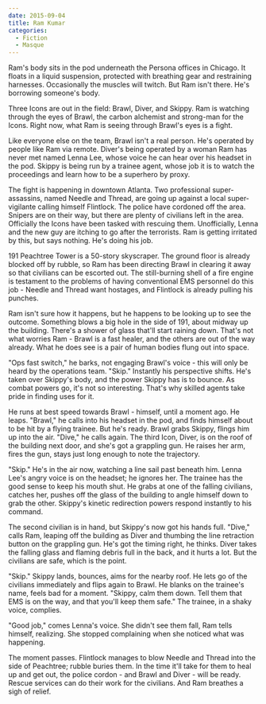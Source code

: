 ```yaml
---
date: 2015-09-04
title: Ram Kumar
categories:
  - Fiction
  - Masque
---
```


Ram's body sits in the pod underneath the Persona offices in Chicago. It floats in a liquid suspension, protected with breathing gear and restraining harnesses. Occasionally the muscles will twitch. But Ram isn't there. He's borrowing someone's body.

<!-- more -->

Three Icons are out in the field: Brawl, Diver, and Skippy. Ram is watching through the eyes of Brawl, the carbon alchemist and strong-man for the Icons.  Right now, what Ram is seeing through Brawl's eyes is a fight.

Like everyone else on the team, Brawl isn't a real person. He's operated by people like Ram via remote. Diver's being operated by a woman Ram has never met named Lenna Lee, whose voice he can hear over his headset in the pod.  Skippy is being run by a trainee agent, whose job it is to watch the proceedings and learn how to be a superhero by proxy.

The fight is happening in downtown Atlanta. Two professional super-assassins, named Needle and Thread, are going up against a local super-vigilante calling himself Flintlock. The police have cordoned off the area. Snipers are on their way, but there are plenty of civilians left in the area. Officially the Icons have been tasked with rescuing them. Unofficially, Lenna and the new guy are itching to go after the terrorists. Ram is getting irritated by this, but says nothing. He's doing his job.

191 Peachtree Tower is a 50-story skyscraper. The ground floor is already blocked off by rubble, so Ram has been directing Brawl in clearing it away so that civilians can be escorted out. The still-burning shell of a fire engine is testament to the problems of having conventional EMS personnel do this job - Needle and Thread want hostages, and Flintlock is already pulling his punches.

Ram isn't sure how it happens, but he happens to be looking up to see the outcome. Something blows a big hole in the side of 191, about midway up the building. There's a shower of glass that'll start raining down. That's not what worries Ram - Brawl is a fast healer, and the others are out of the way already. What he does see is a pair of human bodies flung out into space.

"Ops fast switch," he barks, not engaging Brawl's voice - this will only be heard by the operations team. "Skip." Instantly his perspective shifts. He's taken over Skippy's body, and the power Skippy has is to bounce. As combat powers go, it's not so interesting. That's why skilled agents take pride in finding uses for it.

He runs at best speed towards Brawl - himself, until a moment ago. He leaps. "Brawl," he calls into his headset in the pod, and finds himself about to be hit by a flying trainee. But he's ready. Brawl grabs Skippy, flings him up into the air. "Dive," he calls again. The third Icon, Diver, is on the roof of the building next door, and she's got a grappling gun. He raises her arm, fires the gun, stays just long enough to note the trajectory.

"Skip." He's in the air now, watching a line sail past beneath him. Lenna Lee's angry voice is on the headset; he ignores her. The trainee has the good sense to keep his mouth shut. He grabs at one of the falling civilians, catches her, pushes off the glass of the building to angle himself down to grab the other. Skippy's kinetic redirection powers respond instantly to his command.

The second civilian is in hand, but Skippy's now got his hands full. "Dive," calls Ram, leaping off the building as Diver and thumbing the line retraction button on the grappling gun. He's got the timing right, he thinks. Diver takes the falling glass and flaming debris full in the back, and it hurts a lot. But the civilians are safe, which is the point.

"Skip." Skippy lands, bounces, aims for the nearby roof. He lets go of the civilians immediately and flips again to Brawl. He blanks on the trainee's name, feels bad for a moment. "Skippy, calm them down. Tell them that EMS is on the way, and that you'll keep them safe." The trainee, in a shaky voice, complies.

"Good job," comes Lenna's voice. She didn't see them fall, Ram tells himself, realizing. She stopped complaining when she noticed what was happening.

The moment passes. Flintlock manages to blow Needle and Thread into the side of Peachtree; rubble buries them. In the time it'll take for them to heal up and get out, the police cordon - and Brawl and Diver - will be ready. Rescue services can do their work for the civilians. And Ram breathes a sigh of relief.
